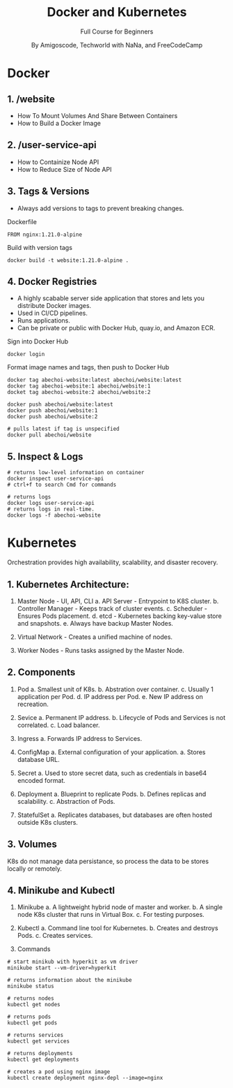 <h1 align="center">
Docker and Kubernetes
</h1>
<p align="center">
Full Course for Beginners
</p>
<p align="center">
By Amigoscode, Techworld with NaNa, and FreeCodeCamp
</p>

# Docker

## 1. /website

- How To Mount Volumes And Share Between Containers
- How to Build a Docker Image

## 2. /user-service-api

- How to Containize Node API
- How to Reduce Size of Node API

## 3. Tags & Versions

- Always add versions to tags to prevent breaking changes.

Dockerfile

```
FROM nginx:1.21.0-alpine
```

Build with version tags

```
docker build -t website:1.21.0-alpine .
```

## 4. Docker Registries

- A highly scabable server side application that stores and lets you distribute Docker images.
- Used in CI/CD pipelines.
- Runs applications.
- Can be private or public with Docker Hub, quay.io, and Amazon ECR.

Sign into Docker Hub

```
docker login
```

Format image names and tags, then push to Docker Hub

```
docker tag abechoi-website:latest abechoi/website:latest
docker tag abechoi-website:1 abechoi/website:1
docket tag abechoi-website:2 abechoi/website:2

docker push abechoi/website:latest
docker push abechoi/website:1
docker push abechoi/website:2

# pulls latest if tag is unspecified
docker pull abechoi/website
```

## 5. Inspect & Logs

```
# returns low-level information on container
docker inspect user-service-api
# ctrl+f to search Cmd for commands
```

```
# returns logs
docker logs user-service-api
# returns logs in real-time.
docker logs -f abechoi-website
```

# Kubernetes

Orchestration provides high availability, scalability, and disaster recovery.

## 1. Kubernetes Architecture:

1. Master Node - UI, API, CLI
   a. API Server - Entrypoint to K8S cluster.
   b. Controller Manager - Keeps track of cluster events.
   c. Scheduler - Ensures Pods placement.
   d. etcd - Kubernetes backing key-value store and snapshots.
   e. Always have backup Master Nodes.

2. Virtual Network - Creates a unified machine of nodes.

3. Worker Nodes - Runs tasks assigned by the Master Node.

## 2. Components

1. Pod
   a. Smallest unit of K8s.
   b. Abstration over container.
   c. Usually 1 application per Pod.
   d. IP address per Pod.
   e. New IP address on recreation.

2. Sevice
   a. Permanent IP address.
   b. Lifecycle of Pods and Services is not correlated.
   c. Load balancer.

3. Ingress
   a. Forwards IP address to Services.

4. ConfigMap
   a. External configuration of your application.
   a. Stores database URL.

5. Secret
   a. Used to store secret data, such as credentials in base64 encoded format.

6. Deployment
   a. Blueprint to replicate Pods.
   b. Defines replicas and scalability.
   c. Abstraction of Pods.

7. StatefulSet
   a. Replicates databases, but databases are often hosted outside K8s clusters.

## 3. Volumes

K8s do not manage data persistance, so process the data to be stores locally or remotely.

## 4. Minikube and Kubectl

1. Minikube
   a. A lightweight hybrid node of master and worker.
   b. A single node K8s cluster that runs in Virtual Box.
   c. For testing purposes.

2. Kubectl
   a. Command line tool for Kubernetes.
   b. Creates and destroys Pods.
   c. Creates services.

3. Commands

```
# start minikub with hyperkit as vm driver
minikube start --vm-driver=hyperkit

# returns information about the minikube
minikube status

# returns nodes
kubectl get nodes

# returns pods
kubectl get pods

# returns services
kubectl get services

# returns deployments
kubectl get deployments

# creates a pod using nginx image
kubectl create deployment nginx-depl --image=nginx
```
